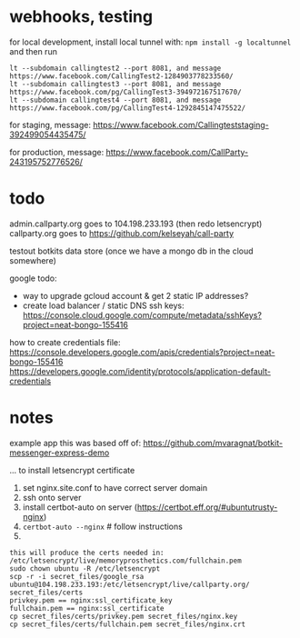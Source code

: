 # webhooks, testing

for local development,
install local tunnel with:
`npm install -g localtunnel`
and then run
````
lt --subdomain callingtest2 --port 8081, and message https://www.facebook.com/CallingTest2-1284903778233560/
lt --subdomain callingtest3 --port 8081, and message https://www.facebook.com/pg/CallingTest3-394972167517670/
lt --subdomain callingtest4 --port 8081, and message https://www.facebook.com/pg/CallingTest4-1292845147475522/
````

for staging, message:
https://www.facebook.com/Callingteststaging-392499054435475/

for production, message:
https://www.facebook.com/CallParty-243195752776526/

# todo

admin.callparty.org goes to 104.198.233.193 (then redo letsencrypt)
callparty.org goes to https://github.com/kelseyah/call-party

testout botkits data store (once we have a mongo db in the cloud somewhere)

google todo:
- way to upgrade gcloud account & get 2 static IP addresses?
- create load balancer / static DNS
ssh keys: https://console.cloud.google.com/compute/metadata/sshKeys?project=neat-bongo-155416

how to create credentials file: https://console.developers.google.com/apis/credentials?project=neat-bongo-155416
https://developers.google.com/identity/protocols/application-default-credentials


# notes

example app this was based off of: 
https://github.com/mvaragnat/botkit-messenger-express-demo


... to install letsencrypt certificate

1. set nginx.site.conf to have correct server domain
2. ssh onto server
3. install certbot-auto on server (https://certbot.eff.org/#ubuntutrusty-nginx)
4. `certbot-auto --nginx` # follow instructions
5. 
`````
this will produce the certs needed in: /etc/letsencrypt/live/memoryprosthetics.com/fullchain.pem
sudo chown ubuntu -R /etc/letsencrypt
scp -r -i secret_files/google_rsa ubuntu@104.198.233.193:/etc/letsencrypt/live/callparty.org/ secret_files/certs 
privkey.pem == nginx:ssl_certificate_key
fullchain.pem == nginx:ssl_certificate
cp secret_files/certs/privkey.pem secret_files/nginx.key
cp secret_files/certs/fullchain.pem secret_files/nginx.crt
`````






